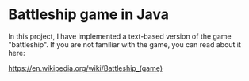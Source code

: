 # Battleship game in Java

In this project, I have implemented a text-based version of
the game "battleship".
If you are not familiar with the game, you can read about it here:

 https://en.wikipedia.org/wiki/Battleship_(game)
